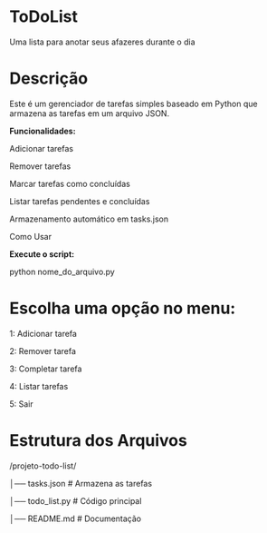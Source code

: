 # ToDoList
Uma lista para anotar seus afazeres durante o dia

# Descrição
Este é um gerenciador de tarefas simples baseado em Python que armazena as tarefas em um arquivo JSON.

 **Funcionalidades:**

 Adicionar tarefas
 
 Remover tarefas
 
 Marcar tarefas como concluídas
 
 Listar tarefas pendentes e concluídas

 Armazenamento automático em tasks.json


 Como Usar

 **Execute o script:**

python nome_do_arquivo.py

# Escolha uma opção no menu:

1: Adicionar tarefa

2: Remover tarefa

3: Completar tarefa

4: Listar tarefas

5: Sair

# Estrutura dos Arquivos

/projeto-todo-list/

│── tasks.json  # Armazena as tarefas

│── todo_list.py  # Código principal

│── README.md  # Documentação
